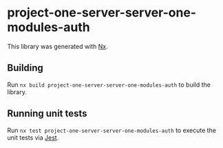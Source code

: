 # project-one-server-server-one-modules-auth

This library was generated with [Nx](https://nx.dev).

## Building

Run `nx build project-one-server-server-one-modules-auth` to build the library.

## Running unit tests

Run `nx test project-one-server-server-one-modules-auth` to execute the unit tests via [Jest](https://jestjs.io).
